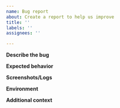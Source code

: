 ```yaml
---
name: Bug report
about: Create a report to help us improve
title: ''
labels: ''
assignees: ''

---
```


<!-- Your issue may already be reported!  Please search for it before creating one. -->

**Describe the bug**
<!-- A clear and concise description of what the bug is. 

**To Reproduce**
<!-- Steps to reproduce the behavior, including any relevant code snippets. -->

**Expected behavior**
<!-- A clear and concise description of what you expected to happen. -->

**Screenshots/Logs**
<!-- If applicable, add screenshots to help explain your problem. -->

**Environment**
<!-- Please run `argc version` and paste the output -->

**Additional context**
<!-- Add any other context about the problem here. -->